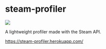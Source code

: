 # steam-profiler

![](https://imgur.com/5di5jMw.png)

A lightweight profiler made with the Steam API.

https://steam-profiler.herokuapp.com/
